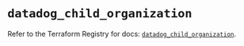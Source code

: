 # `datadog_child_organization`

Refer to the Terraform Registry for docs: [`datadog_child_organization`](https://registry.terraform.io/providers/datadog/datadog/3.67.0/docs/resources/child_organization).
